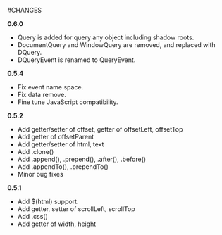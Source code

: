 #CHANGES

**0.6.0**

* Query is added for query any object including shadow roots.
* DocumentQuery and WindowQuery are removed, and replaced with DQuery.
* DQueryEvent is renamed to QueryEvent.

**0.5.4**

* Fix event name space.
* Fix data remove.
* Fine tune JavaScript compatibility.

**0.5.2**

* Add getter/setter of offset, getter of offsetLeft, offsetTop
* Add getter of offsetParent
* Add getter/setter of html, text
* Add .clone()
* Add .append(), .prepend(), .after(), .before()
* Add .appendTo(), .prependTo()
* Minor bug fixes

**0.5.1**

* Add $(html) support.
* Add getter, setter of scrollLeft, scrollTop
* Add .css()
* Add getter of width, height
